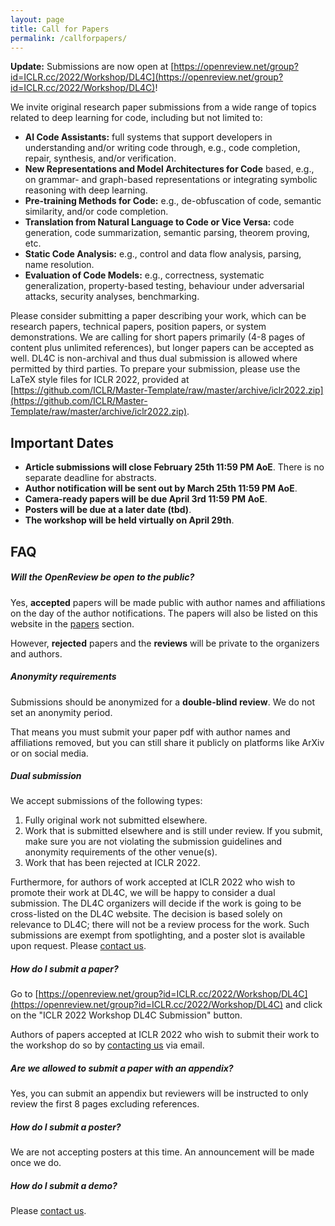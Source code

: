 ```yaml
---
layout: page
title: Call for Papers
permalink: /callforpapers/
---
```


**Update:** Submissions are now open at [https://openreview.net/group?id=ICLR.cc/2022/Workshop/DL4C](https://openreview.net/group?id=ICLR.cc/2022/Workshop/DL4C)!

We invite original research paper submissions from a wide range of topics related to deep learning for code, including but not limited to:

* **AI Code Assistants:** full systems that support developers in understanding and/or writing code through, e.g., code completion, repair, synthesis, and/or verification.
* **New Representations and Model Architectures for Code** based, e.g., on grammar- and graph-based representations or integrating symbolic reasoning with deep learning.
* **Pre-training Methods for Code:** e.g., de-obfuscation of code, semantic similarity, and/or code completion.
* **Translation from Natural Language to Code or Vice Versa:** code generation, code summarization, semantic parsing, theorem proving, etc.
* **Static Code Analysis:** e.g., control and data flow analysis, parsing, name resolution.
* **Evaluation of Code Models:** e.g., correctness, systematic generalization, property-based testing, behaviour under adversarial attacks, security analyses, benchmarking.

Please consider submitting a paper describing your work, which can be research papers, technical papers, position papers, or system demonstrations. We are calling for short papers primarily (4-8 pages of content plus unlimited references), but longer papers can be accepted as well. DL4C is non-archival and thus dual submission is allowed where permitted by third parties. To prepare your submission, please use the LaTeX style files for ICLR 2022, provided at [https://github.com/ICLR/Master-Template/raw/master/archive/iclr2022.zip](https://github.com/ICLR/Master-Template/raw/master/archive/iclr2022.zip).

## Important Dates

* **Article submissions will close February 25th 11:59 PM AoE**. There is no separate deadline for abstracts.
* **Author notification will be sent out by March 25th 11:59 PM AoE**.
* **Camera-ready papers will be due April 3rd 11:59 PM AoE**.
* **Posters will be due at a later date (tbd)**.
* **The workshop will be held virtually on April 29th**. 


## FAQ

##### **Will the OpenReview be open to the public?**

Yes, **accepted** papers will be made public with author names and affiliations on the day of the author notifications.
The papers will also be listed on this website in the [papers](/papers) section.

However, **rejected** papers and the **reviews** will be private to the organizers and authors.

##### **Anonymity requirements**

Submissions should be anonymized for a **double-blind review**. We do not set an anonymity period.

That means you must submit your paper pdf with author names and affiliations removed,
but you can still share it publicly on platforms like ArXiv or on social media.

##### **Dual submission**

We accept submissions of the following types:

1. Fully original work not submitted elsewhere.
2. Work that is submitted elsewhere and is still under review. If you submit, make sure you are not violating the submission guidelines and anonymity requirements of the other venue(s).
3. Work that has been rejected at ICLR 2022.

Furthermore, for authors of work accepted at ICLR 2022 who wish to promote their work at DL4C, we will be happy to consider a dual submission. The DL4C organizers will decide if the work is going to be cross-listed on the DL4C website. The decision is based solely on relevance to DL4C; there will not be a review process for the work. Such submissions are exempt from spotlighting, and a poster slot is available upon request. Please [contact us](/contactus).

##### **How do I submit a paper?**

Go to [https://openreview.net/group?id=ICLR.cc/2022/Workshop/DL4C](https://openreview.net/group?id=ICLR.cc/2022/Workshop/DL4C) and click on the "ICLR 2022 Workshop DL4C Submission" button.

Authors of papers accepted at ICLR 2022 who wish to submit their work to the workshop do so by [contacting us](/contactus) via email.

##### **Are we allowed to submit a paper with an appendix?** 

Yes, you can submit an appendix but reviewers will be instructed to only review the first 8 pages excluding references.

##### **How do I submit a poster?**

We are not accepting posters at this time. An announcement will be made once we do.

##### **How do I submit a demo?**

Please [contact us](/contactus).
